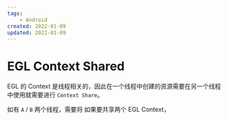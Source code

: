 ```yaml
---
tags:
    - Android
created: 2022-01-09
updated: 2022-01-09
---
```


# EGL Context Shared

EGL 的 Context 是线程相关的，因此在一个线程中创建的资源需要在另一个线程中使用就需要进行 `Context Share`。

如有 `A` / `B` 两个线程，需要将 
如果要共享两个 EGL Context，

## 
